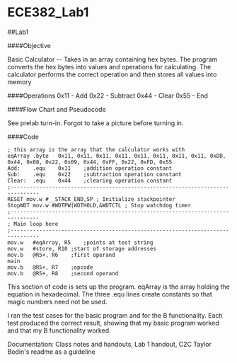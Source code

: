 ECE382_Lab1
===========

##Lab1

####Objective

Basic Calculator -- Takes in an array containing hex bytes. The program converts the hex bytes into values and
operations for calculating. The calculator performs the correct operation and then stores
all values into memory

####Operations
0x11 - Add
0x22 - Subtract
0x44 - Clear
0x55 - End

####Flow Chart and Pseudocode

See prelab turn-in.  Forgot to take a picture before turning in.

####Code

```
; this array is the array that the calculator works with
eqArray	.byte	0x11, 0x11, 0x11, 0x11, 0x11, 0x11, 0x11, 0x11, 0xDD, 0x44, 0x08, 0x22, 0x09, 0x44, 0xFF, 0x22, 0xFD, 0x55
Add:	.equ	0x11	;addition operation constant
Sub:	.equ	0x22	;subtraction operation constant
Clear:	.equ	0x44	;clearing operation constant
;-------------------------------------------------------------------------------
RESET mov.w #__STACK_END,SP ; Initialize stackpointer
StopWDT mov.w #WDTPW|WDTHOLD,&WDTCTL ; Stop watchdog timer
;-------------------------------------------------------------------------------
; Main loop here
;-------------------------------------------------------------------------------
mov.w	#eqArray, R5	;points at test string
mov.w	#store, R10 ;start of storage addresses
mov.b	@R5+, R6	;first operand
main
mov.b	@R5+, R7	;opcode
mov.b	@R5+, R8	;second operand
```
This section of code is sets up the program.  eqArray is the array holding the equation in hexadecimal.  The three .equ lines create constants so that magic numbers need not be used.


I ran the test cases for the basic program and for the B functionality.  Each test produced the correct result, showing 
that my basic program worked and that my B functionality worked.

Documentation:  Class notes and handouts, Lab 1 handout, C2C Taylor Bodin's readme as a guideline
